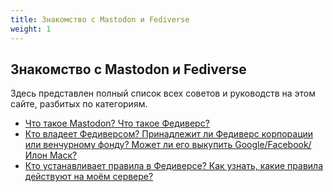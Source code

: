 ```yaml
---
title: Знакомство с Mastodon и Fediverse
weight: 1
---
```


## Знакомство с Mastodon и Fediverse

Здесь представлен полный список всех советов и руководств на этом сайте, разбитых по категориям.

* [Что такое Mastodon? Что такое Федиверс?](what-is-mastodon-and-fediverse)
* [Кто владеет Федиверсом? Принадлежит ли Федиверс корпорации или венчурному фонду? Может ли его выкупить Google/Facebook/Илон Маск?](who-owns-fediverse)
* [Кто устанавливает правила в Федиверсе? Как узнать, какие правила действуют на моём сервере?](who-set-rules)